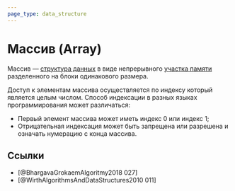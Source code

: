```yaml
---
page_type: data_structure
---
```


# Массив (Array)

Массив — [структура данных]([[20221025223341]]) в виде непрерывного [участка памяти]([[20221029234220]]) разделенного на блоки одинакового размера.

Доступ к элементам массива осуществляется по индексу который является целым числом. Способ индексации в разных языках программирования может различаться:

- Первый элемент массива может иметь индекс 0 или индекс 1;
- Отрицательная индексация может быть запрещена или разрешена и означать нумерацию с конца массива.

## Ссылки

- [@BhargavaGrokaemAlgoritmy2018 027]
- [@WirthAlgorithmsAndDataStructures2010 011]
